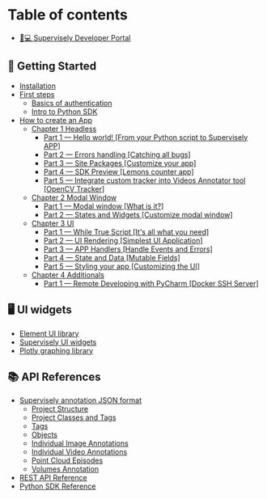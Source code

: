 # Table of contents

* [👨💻 Supervisely Developer Portal](README.md)

## 🎉 Getting Started

* [Installation](getting-started/installation.md)
* [First steps](getting-started/first-steps/README.md)
  * [Basics of authentication](getting-started/first-steps/basics-of-authentication.md)
  * [Intro to Python SDK](getting-started/first-steps/intro-to-python-sdk.md)
* [How to create an App](getting-started/tutorial-old/README.md)
  * [Chapter 1 Headless](getting-started/tutorial-old/chapter-1-headless.md)
    * [Part 1 — Hello world! \[From your Python script to Supervisely APP\]](getting-started/tutorial-old/chapter-1-headless/part-1-hello-world-from-your-python-script-to-supervisely-app.md)
    * [Part 2 — Errors handling \[Catching all bugs\]](getting-started/tutorial-old/chapter-1-headless/part-2-errors-handling-catching-all-bugs.md)
    * [Part 3 — Site Packages \[Customize your app\]](getting-started/tutorial-old/chapter-1-headless/part-3-site-packages-customize-your-app.md)
    * [Part 4 — SDK Preview \[Lemons counter app\]](getting-started/tutorial-old/chapter-1-headless/part-4-sdk-preview-lemons-counter-app.md)
    * [Part 5 — Integrate custom tracker into Videos Annotator tool \[OpenCV Tracker\]](getting-started/tutorial-old/chapter-1-headless/part-5-integrate-custom-tracker-into-videos-annotator-tool-opencv-tracker.md)
  * [Chapter 2 Modal Window](getting-started/tutorial-old/chapter-2-modal-window.md)
    * [Part 1 — Modal window \[What is it?\]](getting-started/tutorial-old/chapter-2-modal-window/part-1-modal-window-what-is-it.md)
    * [Part 2 — States and Widgets \[Customize modal window\]](getting-started/tutorial-old/chapter-2-modal-window/part-2-states-and-widgets-customize-modal-window.md)
  * [Chapter 3 UI](getting-started/tutorial-old/chapter-3-ui.md)
    * [Part 1 — While True Script \[It's all what you need\]](getting-started/tutorial-old/chapter-3-ui/part-1-while-true-script-its-all-what-you-need.md)
    * [Part 2 — UI Rendering \[Simplest UI Application\]](getting-started/tutorial-old/chapter-3-ui/part-2-ui-rendering-simplest-ui-application.md)
    * [Part 3 — APP Handlers \[Handle Events and Errors\]](getting-started/tutorial-old/chapter-3-ui/part-3-app-handlers-handle-events-and-errors.md)
    * [Part 4 — State and Data \[Mutable Fields\]](getting-started/tutorial-old/chapter-3-ui/part-4-state-and-data-mutable-fields.md)
    * [Part 5 — Styling your app \[Customizing the UI\]](getting-started/tutorial-old/chapter-3-ui/part-5-styling-your-app-customizing-the-ui.md)
  * [Chapter 4 Additionals](getting-started/tutorial-old/chapter-4-additionals.md)
    * [Part 1 — Remote Developing with PyCharm \[Docker SSH Server\]](getting-started/tutorial-old/chapter-4-additionals/part-1-remote-developing-with-pycharm-docker-ssh-server.md)

## 🖥 UI widgets

* [Element UI library](https://element.eleme.io/1.4/#/en-US/component/button)
* [Supervisely UI widgets](https://ecosystem.supervise.ly/docs/table)
* [Plotly graphing library](https://plotly.com/python/)

## 📚 API References

* [Supervisely annotation JSON format](api-references/supervisely-annotation-json-format/README.md)
  * [Project Structure](api-references/supervisely-annotation-json-format/project-structure.md)
  * [Project Classes and Tags](api-references/supervisely-annotation-json-format/project-classes-and-tags.md)
  * [Tags](api-references/supervisely-annotation-json-format/tags.md)
  * [Objects](api-references/supervisely-annotation-json-format/objects.md)
  * [Individual Image Annotations](api-references/supervisely-annotation-json-format/individual-image-annotations.md)
  * [Individual Video Annotations](api-references/supervisely-annotation-json-format/individual-video-annotations.md)
  * [Point Cloud Episodes](api-references/supervisely-annotation-json-format/point-cloud-episodes.md)
  * [Volumes Annotation](api-references/supervisely-annotation-json-format/volumes-annotation.md)
* [REST API Reference](https://api.docs.supervise.ly/)
* [Python SDK Reference](https://supervisely.readthedocs.io/en/latest/sdk\_packages.html)
